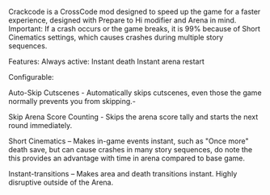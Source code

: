 

Crackcode is a CrossCode mod designed to speed up the game for a faster experience, designed with Prepare to Hi modifier and Arena in mind.
Important: If a crash occurs or the game breaks, it is 99% because of Short Cinematics settings, which causes crashes during multiple story sequences.

Features:
Always active:
Instant death
Instant arena restart

Configurable:

Auto-Skip Cutscenes - Automatically skips cutscenes, even those the game normally prevents you from skipping.-

Skip Arena Score Counting - Skips the arena score tally and starts the next round immediately.

Short Cinematics – Makes in-game events instant, such as "Once more" death save, but can cause crashes in many story sequences, do note the this provides an advantage with time in arena compared to base game.

Instant-transitions – Makes area and death transitions instant. Highly disruptive outside of the Arena.
